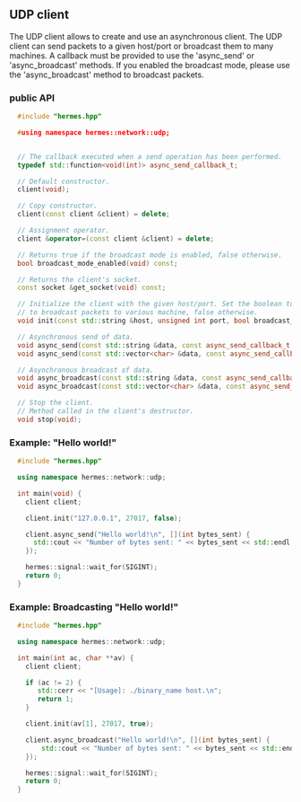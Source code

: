 ## UDP client


The UDP client allows to create and use an asynchronous client. The UDP client can send packets to a given host/port
or broadcast them to many machines. A callback must be provided to use the 'async_send' or 'async_broadcast' methods.
If you enabled the broadcast mode, please use the 'async_broadcast' method to broadcast packets.


### public API


```cpp
  #include "hermes.hpp"

  #using namespace hermes::network::udp;


  // The callback executed when a send operation has been performed.
  typedef std::function<void(int)> async_send_callback_t;

  // Default constructor.
  client(void);

  // Copy constructor.
  client(const client &client) = delete;

  // Assignment operator.
  client &operator=(const client &client) = delete;

  // Returns true if the broadcast mode is enabled, false otherwise.
  bool broadcast_mode_enabled(void) const;

  // Returns the client's socket.
  const socket &get_socket(void) const;

  // Initialize the client with the given host/port. Set the boolean to true if you want
  // to broadcast packets to various machine, false otherwise.
  void init(const std::string &host, unsigned int port, bool broadcast_mode);

  // Asynchronous send of data.
  void async_send(const std::string &data, const async_send_callback_t &callback);
  void async_send(const std::vector<char> &data, const async_send_callback_t &callback);

  // Asynchronous broadcast of data.
  void async_broadcast(const std::string &data, const async_send_callback_t &callback);
  void async_broadcast(const std::vector<char> &data, const async_send_callback_t &callback);

  // Stop the client.
  // Method called in the client's destructor.
  void stop(void);
```


### Example: "Hello world!"


```cpp
  #include "hermes.hpp"

  using namespace hermes::network::udp;

  int main(void) {
    client client;

    client.init("127.0.0.1", 27017, false);

    client.async_send("Hello world!\n", [](int bytes_sent) {
      std::cout << "Number of bytes sent: " << bytes_sent << std::endl;
    });

    hermes::signal::wait_for(SIGINT);
    return 0;
  }

```


### Example: Broadcasting "Hello world!"



```cpp
  #include "hermes.hpp"

  using namespace hermes::network::udp;

  int main(int ac, char **av) {
    client client;

    if (ac != 2) {
       std::cerr << "[Usage]: ./binary_name host.\n";
       return 1;
    }

    client.init(av[1], 27017, true);

    client.async_broadcast("Hello world!\n", [](int bytes_sent) {
    	std::cout << "Number of bytes sent: " << bytes_sent << std::endl;
    });

    hermes::signal::wait_for(SIGINT);
    return 0;
  }
```
